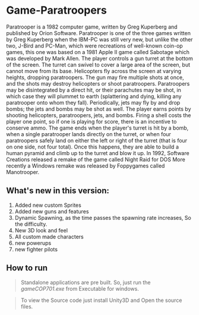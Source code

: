 # Game-Paratroopers

 Paratrooper is a 1982 computer game, written by Greg Kuperberg and published by Orion Software. Paratrooper is one of the three games written by Greg Kuperberg when the IBM-PC was still very new, but unlike the other two, J-Bird and PC-Man, which were recreations of well-known coin-op games, this one was based on a 1981 Apple II game called Sabotage which was developed by Mark Allen. 
   The player controls a gun turret at the bottom of the screen. The turret can swivel to cover a large area of the screen, but cannot move from its base. Helicopters fly across the screen at varying heights, dropping paratroopers. The gun may fire multiple shots at once, and the shots may destroy helicopters or shoot paratroopers. Paratroopers may be disintegrated by a direct hit, or their parachutes may be shot, in which case they will plummet to earth (splattering and dying, killing any paratrooper onto whom they fall). Periodically, jets may fly by and drop bombs; the jets and bombs may be shot as well. 
   The player earns points by shooting helicopters, paratroopers, jets, and bombs. Firing a shell costs the player one point, so if one is playing for score, there is an incentive to conserve ammo. The game ends when the player's turret is hit by a bomb, when a single paratrooper lands directly on the turret, or when four paratroopers safely land on either the left or right of the turret (that is four on one side, not four total). Once this happens, they are able to build a human pyramid and climb up to the turret and blow it up. 
   In 1992, Software Creations released a remake of the game called Night Raid for DOS More recently a Windows remake was released by Foppygames called Manotrooper.

## What's new in this version:

1. Added new custom Sprites
2. Added new guns and features
3. Dynamic Spawning, as the time passes the spawning rate increases, So the difficulty.
4. New 3D look and feel
5. All custom made characters
6. new powerups
7. new fighter pilots

## How to run

>Standalone applications are pre built. So, just run the *gameCOP701.exe* from Executable for windows.

>To view the Source code just install Unity3D and Open the source files.
